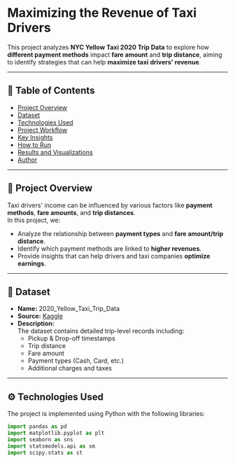 # Maximizing the Revenue of Taxi Drivers

This project analyzes **NYC Yellow Taxi 2020 Trip Data** to explore how **different payment methods** impact **fare amount** and **trip distance**, aiming to identify strategies that can help **maximize taxi drivers' revenue**.

---

## 📑 Table of Contents
- [Project Overview](https://github.com/username/repo#project-overview)
- [Dataset](#dataset)
- [Technologies Used](#technologies-used)
- [Project Workflow](#project-workflow)
- [Key Insights](#key-insights)
- [How to Run](#how-to-run)
- [Results and Visualizations](#results-and-visualizations)
- [Author](#author)

---

## 📌 Project Overview
Taxi drivers' income can be influenced by various factors like **payment methods**, **fare amounts**, and **trip distances**.  
In this project, we:
- Analyze the relationship between **payment types** and **fare amount/trip distance**.
- Identify which payment methods are linked to **higher revenues**.
- Provide insights that can help drivers and taxi companies **optimize earnings**.

---

## 📂 Dataset
- **Name:** 2020_Yellow_Taxi_Trip_Data  
- **Source:** [Kaggle](https://www.kaggle.com/)  
- **Description:**  
  The dataset contains detailed trip-level records including:
  - Pickup & Drop-off timestamps  
  - Trip distance  
  - Fare amount  
  - Payment types (Cash, Card, etc.)  
  - Additional charges and taxes  

---

## ⚙️ Technologies Used
The project is implemented using Python with the following libraries:

```python
import pandas as pd
import matplotlib.pyplot as plt
import seaborn as sns
import statsmodels.api as sm
import scipy.stats as st
